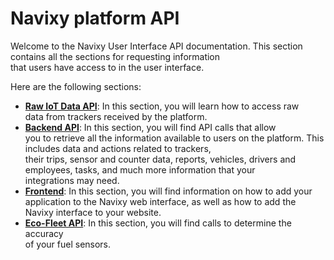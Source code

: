# Navixy platform API

Welcome to the Navixy User Interface API documentation. This section contains all the sections for requesting information\
that users have access to in the user interface.

Here are the following sections:

* [**Raw IoT Data API**](data-warehouse-api/): In this section, you will learn how to access raw\
  data from trackers received by the platform.
* [**Backend API**](backend-api/): In this section, you will find API calls that allow\
  you to retrieve all the information available to users on the platform. This includes data and actions related to trackers,\
  their trips, sensor and counter data, reports, vehicles, drivers and employees, tasks, and much more information that your\
  integrations may need.
* [**Frontend**](frontend/): In this section, you will find information on how to add your\
  application to the Navixy web interface, as well as how to add the Navixy interface to your website.
* [**Eco-Fleet API**](eco-fleet-api/): In this section, you will find calls to determine the accuracy\
  of your fuel sensors.
